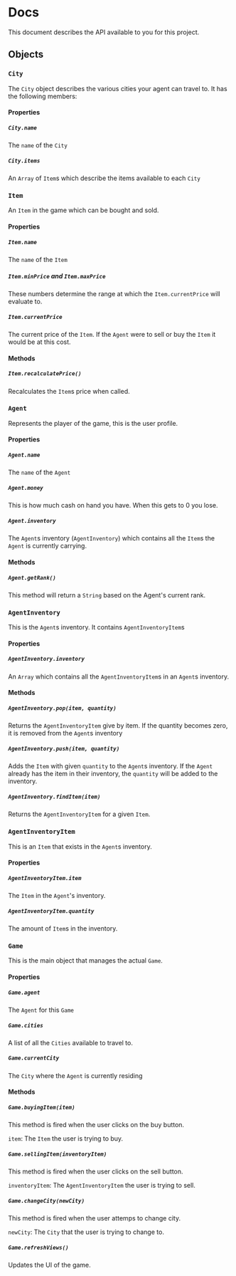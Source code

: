 # Docs
This document describes the API available to you for this project.

## Objects

### `City`
The `City` object describes the various cities your agent can travel to. It has the following members:

#### Properties
##### `City.name`
The `name` of the `City`

##### `City.items`
An `Array` of `Item`s which describe the items available to each `City`

### `Item`
An `Item` in the game which can be bought and sold.

#### Properties
##### `Item.name`
The `name` of the `Item`

##### `Item.minPrice` and `Item.maxPrice`
These numbers determine the range at which the `Item.currentPrice` will evaluate to.

##### `Item.currentPrice`
The current price of the `Item`. If the `Agent` were to sell or buy the `Item` it would be at this cost.

#### Methods
##### `Item.recalculatePrice()`
Recalculates the `Item`s price when called.

### `Agent`
Represents the player of the game, this is the user profile.

#### Properties
##### `Agent.name`
The `name` of the `Agent`

##### `Agent.money`
This is how much cash on hand you have. When this gets to 0 you lose.

##### `Agent.inventory`
The `Agent`s inventory (`AgentInventory`) which contains all the `Item`s
the `Agent` is currently carrying.

#### Methods
##### `Agent.getRank()`
This method will return a `String` based on the Agent's current rank.

### `AgentInventory`
This is the `Agent`s inventory. It contains `AgentInventoryItem`s

#### Properties
##### `AgentInventory.inventory`
An `Array` which contains all the `AgentInventoryItem`s in an `Agent`s
inventory.

#### Methods
##### `AgentInventory.pop(item, quantity)`
Returns the `AgentInventoryItem` give by item. If the quantity becomes zero, 
it is removed from the `Agent`s inventory

##### `AgentInventory.push(item, quantity)`
Adds the `Item` with given `quantity` to the `Agent`s inventory. If the `Agent`
already has the item in their inventory, the `quantity` will be added to the inventory.

##### `AgentInventory.findItem(item)`
Returns the `AgentInventoryItem` for a given `Item`.


### `AgentInventoryItem`
This is an `Item` that exists in the `Agent`s inventory.
#### Properties
##### `AgentInventoryItem.item`
The `Item` in the `Agent`'s inventory.

##### `AgentInventoryItem.quantity`
The amount of `Item`s in the inventory.

### `Game`
This is the main object that manages the actual `Game`.

#### Properties
##### `Game.agent`
The `Agent` for this `Game`

##### `Game.cities`
A list of all the `Cities` available to travel to.
 
##### `Game.currentCity`
The `City` where the `Agent` is currently residing

#### Methods
##### `Game.buyingItem(item)`
This method is fired when the user clicks on the buy button.

`item`: The `Item` the user is trying to buy.

##### `Game.sellingItem(inventoryItem)`
This method is fired when the user clicks on the sell button. 

`inventoryItem`: The `AgentInventoryItem` the user is trying to sell.

##### `Game.changeCity(newCity)`
This method is fired when the user attemps to change city.

`newCity`: The `City` that the user is trying to change to.

##### `Game.refreshViews()`
Updates the UI of the game.
